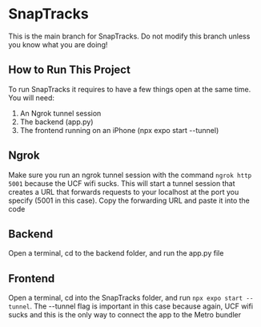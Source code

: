 # SnapTracks
This is the main branch for SnapTracks. Do not modify this branch unless you know what you are doing!

## How to Run This Project
To run SnapTracks it requires to have a few things open at the same time. You will need:
1. An Ngrok tunnel session
2. The backend (app.py)
3. The frontend running on an iPhone (npx expo start --tunnel)

## Ngrok
Make sure you run an ngrok tunnel session with the command `ngrok http 5001` because the UCF wifi sucks. This will start a tunnel session that creates a URL that forwards requests to your localhost at the port you specify (5001 in this case). Copy the forwarding URL and paste it into the code

## Backend
Open a terminal, cd to the backend folder, and run the app.py file

## Frontend
Open a terminal, cd into the SnapTracks folder, and run `npx expo start --tunnel`. The --tunnel flag is important in this case because again, UCF wifi sucks and this is the only way to connect the app to the Metro bundler